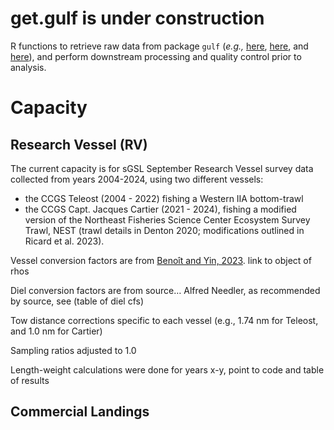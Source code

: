 
<!-- README.md is generated from README.Rmd. Please edit that file -->

# get.gulf is under construction

<!-- badges: start -->
<!-- badges: end -->

R functions to retrieve raw data from package `gulf` (*e.g.,*
[here](https://github.com/dfo-gulf-science/gulf/tree/master),
[here](https://github.com/ricardd/gulf2), and
[here](https://github.com/TobieSurette/gulf.data)), and perform
downstream processing and quality control prior to analysis.

# Capacity

## Research Vessel (RV)

The current capacity is for sGSL September Research Vessel survey data
collected from years 2004-2024, using two different vessels:

- the CCGS Teleost (2004 - 2022) fishing a Western IIA bottom-trawl
- the CCGS Capt. Jacques Cartier (2021 - 2024), fishing a modified
  version of the Northeast Fisheries Science Center Ecosystem Survey
  Trawl, NEST (trawl details in Denton 2020; modifications outlined in
  Ricard et al. 2023).

Vessel conversion factors are from [Benoît and Yin,
2023](https://waves-vagues.dfo-mpo.gc.ca/library-bibliotheque/41220614.pdf).
link to object of rhos

Diel conversion factors are from source… Alfred Needler, as recommended
by source, see (table of diel cfs)

Tow distance corrections specific to each vessel (e.g., 1.74 nm for
Teleost, and 1.0 nm for Cartier)

Sampling ratios adjusted to 1.0

Length-weight calculations were done for years x-y, point to code and
table of results

## Commercial Landings
